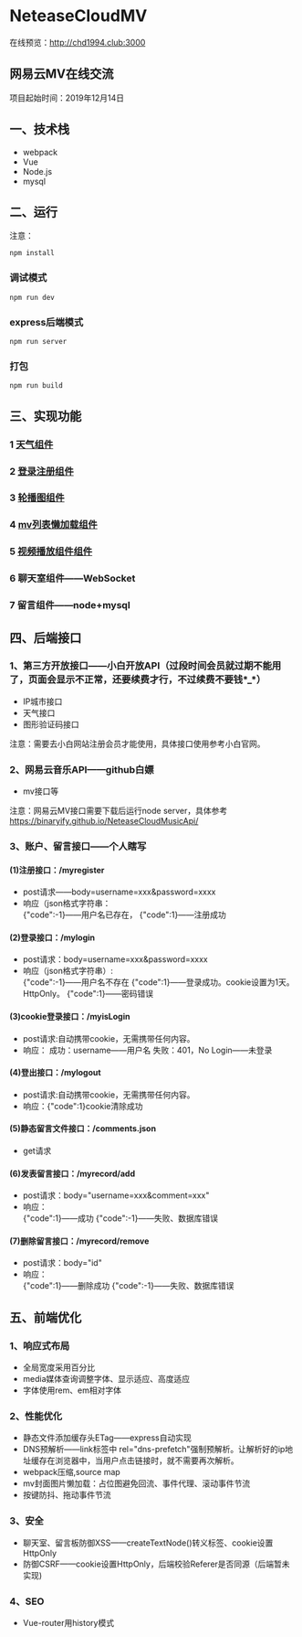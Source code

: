 # NeteaseCloudMV
在线预览：http://chd1994.club:3000
## 网易云MV在线交流
项目起始时间：2019年12月14日  
## 一、技术栈
- webpack
- Vue
- Node.js
- mysql
## 二、运行
注意：

```
npm install
```
### 调试模式
```
npm run dev
```
### express后端模式
```
npm run server
```
### 打包
```
npm run build
```
## 三、实现功能
### 1 [天气组件](https://github.com/IamHuadong/NeteaseCloudMV/issues/1)  
### 2 [登录注册组件](https://github.com/IamHuadong/NeteaseCloudMV/issues/2) 
### 3 [轮播图组件](https://github.com/IamHuadong/NeteaseCloudMV/issues/3) 
### 4 [mv列表懒加载组件](https://github.com/IamHuadong/NeteaseCloudMV/issues/4) 
### 5 [视频播放组件组件](https://github.com/IamHuadong/NeteaseCloudMV/issues/5) 
### 6 聊天室组件——WebSocket
### 7 留言组件——node+mysql
## 四、后端接口
### 1、第三方开放接口——小白开放API（过段时间会员就过期不能用了，页面会显示不正常，还要续费才行，不过续费不要钱*_*）
- IP城市接口
- 天气接口
- 图形验证码接口

注意：需要去小白网站注册会员才能使用，具体接口使用参考小白官网。
### 2、网易云音乐API——github白嫖
- mv接口等

注意：网易云MV接口需要下载后运行node server，具体参考 https://binaryify.github.io/NeteaseCloudMusicApi/
### 3、账户、留言接口——个人瞎写
#### (1)注册接口：/myregister
- post请求——body=username=xxx&password=xxxx
- 响应（json格式字符串：  
{"code":-1}——用户名已存在，
{"code":1}——注册成功

#### (2)登录接口：/mylogin
- post请求：body=username=xxx&password=xxxx
- 响应（json格式字符串）:  
{"code":-1}——用户名不存在
{"code":1}——登录成功。cookie设置为1天。HttpOnly。
{"code":1}——密码错误

#### (3)cookie登录接口：/myisLogin
- post请求:自动携带cookie，无需携带任何内容。
- 响应：
成功：username——用户名
失败：401，No Login——未登录

#### (4)登出接口：/mylogout
- post请求:自动携带cookie，无需携带任何内容。
- 响应：{"code":1}cookie清除成功

#### (5)静态留言文件接口：/comments.json
- get请求

#### (6)发表留言接口：/myrecord/add
- post请求：body="username=xxx&comment=xxx"
- 响应：  
{"code":1}——成功
{"code":-1}——失败、数据库错误

#### (7)删除留言接口：/myrecord/remove
- post请求：body="id"
- 响应：  
{"code":1}——删除成功
{"code":-1}——失败、数据库错误
## 五、前端优化
### 1、响应式布局
- 全局宽度采用百分比
- media媒体查询调整字体、显示适应、高度适应
- 字体使用rem、em相对字体
### 2、性能优化
- 静态文件添加缓存头ETag——express自动实现
- DNS预解析——link标签中 rel="dns-prefetch"强制预解析。让解析好的ip地址缓存在浏览器中，当用户点击链接时，就不需要再次解析。
- webpack压缩,source map
- mv封面图片懒加载：占位图避免回流、事件代理、滚动事件节流
- 按键防抖、拖动事件节流
### 3、安全
- 聊天室、留言板防御XSS——createTextNode()转义标签、cookie设置HttpOnly
- 防御CSRF——cookie设置HttpOnly，后端校验Referer是否同源（后端暂未实现)
### 4、SEO
- Vue-router用history模式
